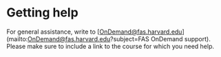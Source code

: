 # Getting help

For general assistance, write to [OnDemand@fas.harvard.edu](mailto:OnDemand@fas.harvard.edu?subject=FAS OnDemand support). Please make sure to include a link to the course for which you need help.
